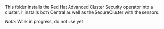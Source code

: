 This folder installs the Red Hat Advanced Cluster Security operator into a cluster. It installs both Central as well as the SecureCluster with the sensors.

*Note:* Work in progress, do not use yet